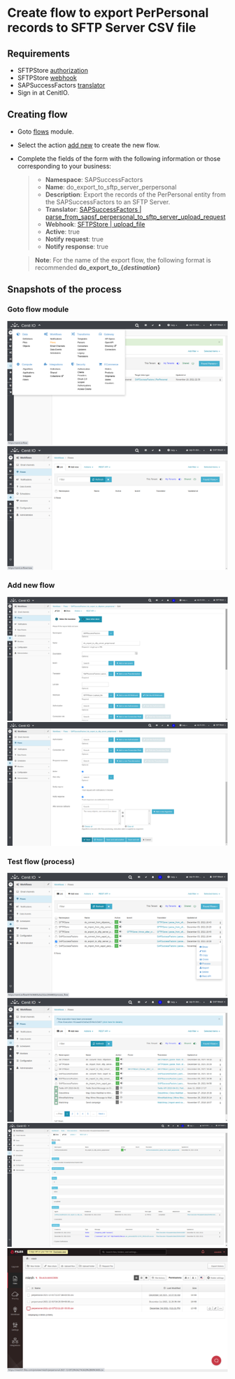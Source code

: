 # Create flow to export PerPersonal records to SFTP Server CSV file

## Requirements

* SFTPStore [authorization](../authorizations/SFTPStore-auth_basic.md)
* SFTPStore [webhook](../webhooks/SFTPStore-upload_file.md)
* SAPSuccessFactors [translator](translators/parse_from_sapsf_perpersonal_to_sftp_server_upload_request.md)
* Sign in at CenitIO.[<i class="fa fa-external-link" aria-hidden="true"></i>](https://cenit.io/users/sign_in)

## Creating flow

* Goto [flows](https://cenit.io/flow) module.
* Select the action [add new](https://cenit.io/flow/new) to create the new flow.
* Complete the fields of the form with the following information or those corresponding to your business:

    >- **Namespace**: SAPSuccessFactors
    >- **Name**: do_export_to_sftp_server_perpersonal
    >- **Description**: Export the records of the PerPersonal entity from the SAPSuccessFactors to an SFTP Server.
    >- **Translator**: [SAPSuccessFactors | parse_from_sapsf_perpersonal_to_sftp_server_upload_request](translators/parse_from_sapsf_perpersonal_to_sftp_server_upload_request.md)
    >- **Webhook**: [SFTPStore | upload_file](../webhooks/SFTPStore-upload_file.md)
    >- **Active**: true
    >- **Notify request**: true
    >- **Notify response**: true

    > **Note**: For the name of the export flow, the following format is recommended **do_export_to_\{*destination*\}**

## Snapshots of the process

### Goto flow module

   ![](../assets/snapshots/sap-sf-flow/snapshots-001.png)
   ![](../assets/snapshots/sap-sf-flow/snapshots-002.png)
    
### Add new flow

   ![](../assets/snapshots/sap-sf-flow/snapshots-103.png)
   ![](../assets/snapshots/sap-sf-flow/snapshots-104.png)
   
### Test flow (process)

   ![](../assets/snapshots/sap-sf-flow/snapshots-105.png)
   ![](../assets/snapshots/sap-sf-flow/snapshots-106.png)
   ![](../assets/snapshots/sap-sf-flow/snapshots-107.png)
   ![](../assets/snapshots/sap-sf-flow/snapshots-108.png)
